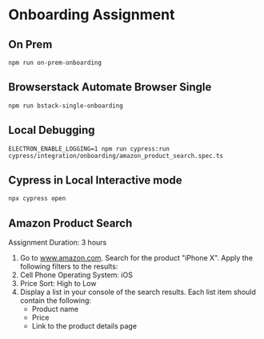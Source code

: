 
# Onboarding Assignment

## On Prem

```
npm run on-prem-onboarding
```

## Browserstack Automate Browser Single

```
npm run bstack-single-onboarding
```

## Local Debugging

```
ELECTRON_ENABLE_LOGGING=1 npm run cypress:run cypress/integration/onboarding/amazon_product_search.spec.ts
```
## Cypress in Local Interactive mode

```
npx cypress open
```

## Amazon Product Search
Assignment Duration: 3 hours

1. Go to www.amazon.com. Search for the product "iPhone X". Apply the following filters to the results:  
2. Cell Phone Operating System: iOS
3. Price Sort: High to Low
4. Display a list in your console of the search results. Each list item should contain the following:
   * Product name
   * Price
   * Link to the product details page